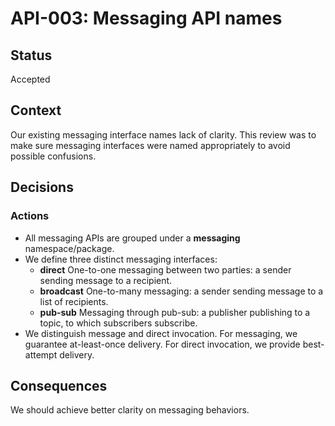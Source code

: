 # API-003: Messaging API names

## Status
Accepted

## Context
Our existing messaging interface names lack of clarity. This review was to make sure messaging interfaces were named appropriately to avoid possible confusions.

## Decisions

### Actions 

* All messaging APIs are grouped under a **messaging** namespace/package.
* We define three distinct messaging interfaces:
    - **direct**
      One-to-one messaging between two parties: a sender sending message to a recipient.
    - **broadcast**
      One-to-many messaging: a sender sending message to a list of recipients. 
    - **pub-sub**
      Messaging through pub-sub: a publisher publishing to a topic, to which subscribers subscribe.
* We distinguish message and direct invocation. For messaging, we guarantee at-least-once delivery. For direct invocation, we provide best-attempt delivery.
## Consequences

We should achieve better clarity on messaging behaviors.